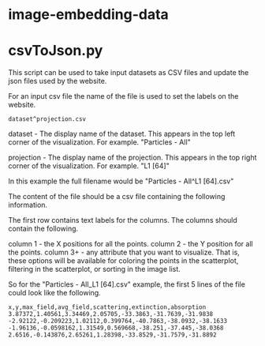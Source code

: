 # image-embedding-data


# csvToJson.py
This script can be used to take input datasets as CSV files and update the json files used by the website.

For an input csv file the name of the file is used to set the labels on the website.

    dataset^projection.csv

dataset -
    The display name of the dataset. This appears in
    the top left corner of the visualization. For
    example. "Particles - All"

projection -
    The display name of the projection. This appears
    in the top right corner of the visualization. For
    example. "L1 [64]"

In this example the full filename would be "Particles - All^L1 [64].csv"

The content of the file should be a csv file containing the following information.

The first row contains text labels for the columns. The columns should contain
the following.

column 1  - the X positions for all the points.
column 2  - the Y position for all the points.
column 3+ - any attribute that you want to visualize. That is, these options will be available for coloring the points in the scatterplot, filtering in the scatterplot, or sorting in the image list.

So for the "Particles - All_L1 [64].csv" example, the first 5 lines of the file
could look like the following.

    x,y,max_field,avg_field,scattering,extinction,absorption
    3.87372,1.40561,3.34469,2.05705,-33.3863,-31.7639,-31.9838
    -2.92122,-0.209223,1.02112,0.399764,-40.7863,-38.0932,-38.1633
    -1.96136,-0.0598162,1.31549,0.569668,-38.251,-37.445,-38.0368
    2.6516,-0.143876,2.65261,1.28398,-33.8529,-31.7579,-31.8892
